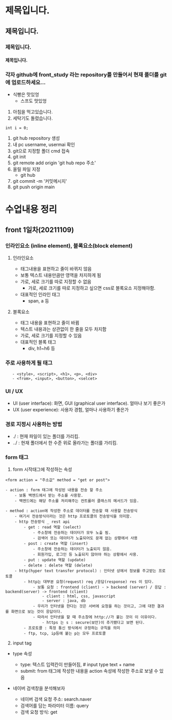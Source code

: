 # 제목입니다.
## 제목입니다.
### 제목입니다.
#### 제목입니다.
### 각자 github에 front_study 라는 repository를 만들어서 현재 폴더를 git에 업로드하세요...
- 식빵은 맛있엉
    - 스프도 맛있엉
1. 아침을 먹고있습니다.
1. 세탁기도 돌렸습니다.

```
int i = 0;
```

1. git hub repository 생성
1. 내 pc username, usermai 확인
1. git으로 지정할 폴더 cmd 접속
1. git init
1. git remote add origin 'git hub repo 주소'
1. 올릴 파일 지정
    - git hub
1. git commit -m '커밋메시지'
1. git push origin main

# 수업내용 정리
##  front 1일차(20211109)
### 인라인요소 (inline element), 블록요소(block element)
1. 인라인요소
    - 태그내용을 표현하고 줄이 바뀌지 않음
    - 보통 텍스트 내용만큼만 영역을 차지하게 됨
    - 가로, 세로 크기를 따로 지정할 수 없음
        - 가로, 세로 크기를 따로 지정하고 싶으면 css로 블록요소 지정해야함.
    - 대표적인 인라인 태그
        - span, a 등

2. 블록요소
    - 태그 내용을 표현하고 줄이 바뀜
    - 텍스트 내용과는 상관없이 한 줄을 모두 차지함
    - 가로, 세로 크기를 지정할 수 있음
    - 대표적인 블록 태그
        - div, h1~h6 등


### 주로 사용하게 될 태그
 ```
    - <style>, <script>, <h1>, <p>, <div>
    - <from>, <input>, <button>, <selcet>
```

### UI / UX
- UI (user interface): 화면, GUI (graphical user interface). 얼마나 보기 좋은가
- UX (user experience): 사용자 경험, 얼마나 사용하기 좋은가

### 경로 지정시 사용하는 방법
- ./ : 현재 파일이 있는 폴더를 가리킴.
- ../ : 현재 폴더에서 한 수준 위로 올라가는 폴더를 가리킴.


### form 태그
1. form 시작태그에 작성하는 속성
```
<form action = "주소값" method = "get or post">
```
    - action : form 태그에 작성된 내용을 전송 할 주소
        - 보통 백엔드에서 받는 주소를 사용함.
        - 백엔드에는 해당 주소를 처리해주는 컨트롤러 클래스의 메서드가 있음.

    - method : action에 작성한 주소로 데이터를 전송할 때 사용할 전송방식
        - 여기서 전송방식이라는 것은 http 프로토콜의 전송방식을 의미함.
        - http 전송방식 _ rest api
            - get : read 역할 (select)
                - 주소창에 전송하는 데이터가 모두 노출 됨.
                - 검색어 또는 데이터가 노출되어도 문제 없는 상황에서 사용
            - post : create 역할 (insert)
                - 주소창에 전송하는 데이터가 노출되지 않음.
                - 회원가입, 로그인 등 노출되지 않아야 하는 상황에서 사용.
            - put : update 역할 (update)
            - delete : delete 역할 (delete)
        - http(hyper text transfer protocol) : 인터넷 상에서 정보를 주고받는 프로토콜
            - http는 대부분 요청(request) req /응답(response) res 이 있다.
                - 보통 요청 : frontend (client) - > backend (server) / 응답 : backend(server) -> frontend (client)
                    - client : html, css, javascript
                    - server : java, db
                - 우리가 인터넷을 한다는 것은 서버에 요청을 하는 것이고, 그에 대한 결과를 화면으로 보는 것이 응답이다.
                - 따라서 인터넷을 할 때 주소창에 http://가 붙는 것이 이 이유이다.
                    - https 는 s : secure(보안)이 추가됐다고 보면 된다.
            - 프로토콜 : 특정 통신 방식에서 규정하는 규칙을 의미
            - ftp, tcp, ip등에 붙는 p는 모두 프로토콜

2. input tag
- type 속성
    - type: 텍스트 입력칸이 만들어짐, # input type text + name
    - submit: from 태그에 작성한 내용을 action 속성에 작성한 주소로 보낼 수 있음

- 네이버 검색창을 분석해보자
    - 네이버 검색 요청 주소: search.naver
    - 검색어를 담는 파라미터 이름: query
    - 검색 요청 방식: get
